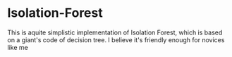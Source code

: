 # Isolation-Forest

This is aquite simplistic implementation of Isolation Forest, which is based on a giant's code of decision tree.
I believe it's friendly enough for novices like me
